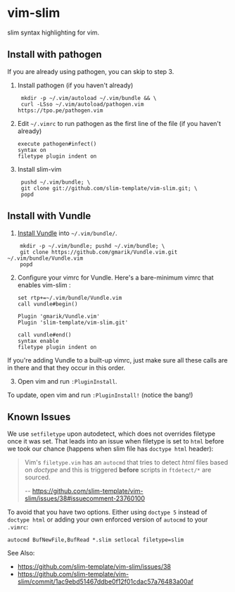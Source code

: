 vim-slim
===

slim syntax highlighting for vim.

Install with pathogen
---------------------

If you are already using pathogen, you can skip to step 3.

1. Install pathogen (if you haven't already)

        mkdir -p ~/.vim/autoload ~/.vim/bundle && \
        curl -LSso ~/.vim/autoload/pathogen.vim https://tpo.pe/pathogen.vim

2. Edit `~/.vimrc` to run pathogen as the first line of the file (if you haven't already)

    ```vim
    execute pathogen#infect()
    syntax on
    filetype plugin indent on
    ```

3. Install slim-vim

        pushd ~/.vim/bundle; \
        git clone git://github.com/slim-template/vim-slim.git; \
        popd


Install with Vundle
--------------------

1. [Install Vundle] into `~/.vim/bundle/`.

[Install Vundle]: https://github.com/gmarik/Vundle.vim#quick-start

        mkdir -p ~/.vim/bundle; pushd ~/.vim/bundle; \
        git clone https://github.com/gmarik/Vundle.vim.git ~/.vim/bundle/Vundle.vim
        popd

2. Configure your vimrc for Vundle. Here's a bare-minimum vimrc that enables vim-slim :


    ```vim
    set rtp+=~/.vim/bundle/Vundle.vim
    call vundle#begin()

    Plugin 'gmarik/Vundle.vim'
    Plugin 'slim-template/vim-slim.git'

    call vundle#end()
    syntax enable
    filetype plugin indent on
    ```

If you're adding Vundle to a built-up vimrc, just make sure all these calls
   are in there and that they occur in this order.

3. Open vim and run `:PluginInstall`.

To update, open vim and run `:PluginInstall!` (notice the bang!)


Known Issues
------------

We use `setfiletype` upon autodetect, which does not overrides filetype once it
was set. That leads into an issue when filetype is set to `html` before we took
our chance (happens when slim file has `doctype html` header):

> Vim's `filetype.vim` has an `autocmd` that tries to detect *html* files based
> on *doctype* and this is triggered **before** scripts in `ftdetect/*`
> are sourced.
>
> -- https://github.com/slim-template/vim-slim/issues/38#issuecomment-23760100

To avoid that you have two options. Either using `doctype 5` instead of
`doctype html` or adding your own enforced version of `autocmd` to your
`.vimrc`:

```vim
autocmd BufNewFile,BufRead *.slim setlocal filetype=slim
```

See Also:

- https://github.com/slim-template/vim-slim/issues/38
- https://github.com/slim-template/vim-slim/commit/1ac9ebd51467ddbe0f12f01cdac57a76483a00af
